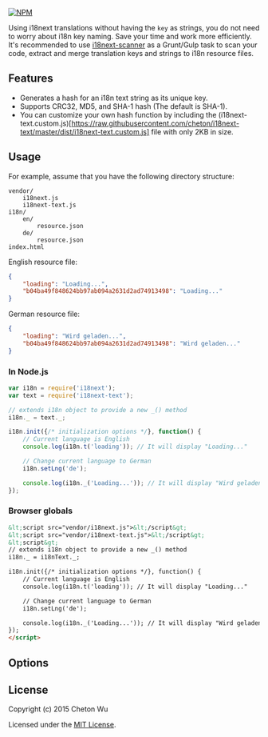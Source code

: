 [![NPM](https://nodei.co/npm/i18next-text.png?downloads=true&stars=true)](https://nodei.co/npm/i18next-text/)

Using i18next translations without having the `key` as strings, you do not need to worry about i18n key naming. Save your time and work more efficiently.
It's recommended to use [i18next-scanner](https://github.com/cheton/i18next-scanner) as a Grunt/Gulp task to scan your code, extract and merge translation keys and strings to i18n resource files.

## Features
* Generates a hash for an i18n text string as its unique key.
* Supports CRC32, MD5, and SHA-1 hash (The default is SHA-1).
* You can customize your own hash function by including the (i18next-text.custom.js)[https://raw.githubusercontent.com/cheton/i18next-text/master/dist/i18next-text.custom.js] file with only 2KB in size.

## Usage

For example, assume that you have the following directory structure:
```
vendor/
    i18next.js
    i18next-text.js
i18n/
    en/
        resource.json
    de/
        resource.json
index.html
```

English resource file:
```json
{
    "loading": "Loading...",
    "b04ba49f848624bb97ab094a2631d2ad74913498": "Loading..."
}
```

German resource file:
```json
{
    "loading": "Wird geladen...",
    "b04ba49f848624bb97ab094a2631d2ad74913498": "Wird geladen..."
}
```

### In Node.js
```javascript
var i18n = require('i18next');
var text = require('i18next-text');

// extends i18n object to provide a new _() method
i18n._ = text._;

i18n.init({/* initialization options */}, function() {
    // Current language is English
    console.log(i18n.t('loading')); // It will display "Loading..."

    // Change current language to German
    i18n.setLng('de');

    console.log(i18n._('Loading...')); // It will display "Wird geladen..."
});
```

### Browser globals
```html
&lt;script src="vendor/i18next.js">&lt;/script&gt;
&lt;script src="vendor/i18next-text.js">&lt;/script&gt;
&lt;script&gt;
// extends i18n object to provide a new _() method
i18n._ = i18nText._;

i18n.init({/* initialization options */}, function() {
    // Current language is English
    console.log(i18n.t('loading')); // It will display "Loading..."

    // Change current language to German
    i18n.setLng('de');

    console.log(i18n._('Loading...')); // It will display "Wird geladen..."
});
</script>
```

## Options

## License

Copyright (c) 2015 Cheton Wu

Licensed under the [MIT License](https://github.com/cheton/i18next-text/blob/master/LICENSE).
